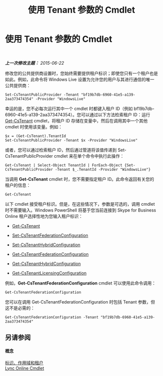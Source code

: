 ﻿---
title: 使用 Tenant 参数的 Cmdlet
TOCTitle: 使用 Tenant 参数的 Cmdlet
ms:assetid: e7fe7c12-fbe0-49c1-9e8c-eef6958f27d0
ms:mtpsurl: https://technet.microsoft.com/zh-cn/library/Dn362850(v=OCS.15)
ms:contentKeyID: 56271213
ms.date: 06/02/2017
mtps_version: v=OCS.15
ms.translationtype: HT
---

# 使用 Tenant 参数的 Cmdlet

 

_**上一次修改主题：** 2015-06-22_

修改您的公共提供商设置时，您始终需要提供租户标识；即使您只有一个租户也是如此。例如，此命令将 Windows Live 设置为允许您的用户与其进行通信的唯一公共提供商：

    Set-CsTenantPublicProvider -Tenant "bf19b7db-6960-41e5-a139-2aa373474354" -Provider "WindowsLive"

幸运的是，您不必每次运行其中一个 cmdlet 时都键入租户 ID（例如 bf19b7db-6960-41e5-a139-2aa373474354）。您可以通过以下方法检索租户 ID：运行 [Get-CsTenant](https://docs.microsoft.com/en-us/powershell/module/skype/Get-CsTenant) cmdlet，将租户 ID 存储在变量中，然后在调用其中一个其他 cmdlet 时使用该变量。例如：

    $x = (Get-CsTenant).TenantId
    Set-CsTenantPublicProvider -Tenant $x -Provider "WindowsLive"

或者，您可以通过检索租户 ID，然后通过管道将该值传递到 Set-CsTenantPublicProvider cmdlet 来在单个命令中执行此操作：

    Get-CsTenant | Select-Object TenantId | ForEach-Object {Set-CsTenantPublicProvider -Tenant $_.TenantId -Provider "WindowsLive"}

当调用 **Get-CsTenant** cmdlet 时，您不需要指定租户 ID。此命令返回有关您的租户的信息：

    Get-CsTenant

以下 cmdlet 接受租户标识。但是，在这些情况下，参数是可选的，调用 cmdlet 时不需要输入。Windows PowerShell 将基于您当前连接到 Skype for Business Online 租户选择性地为您输入租户标识：

  - [Get-CsTenant](https://docs.microsoft.com/en-us/powershell/module/skype/Get-CsTenant)

  - [Set-CsTenantFederationConfiguration](set-cstenantfederationconfiguration.md)

  - [Set-CsTenantHybridConfiguration](set-cstenanthybridconfiguration.md)

  - [Get-CsTenantFederationConfiguration](get-cstenantfederationconfiguration.md)

  - [Get-CsTenantHybridConfiguration](get-cstenanthybridconfiguration.md)

  - [Get-CsTenantLicensingConfiguration](get-cstenantlicensingconfiguration.md)

例如，**Get-CsTenantFederationConfiguration** cmdlet 可以使用此命令调用：

    Get-CsTenantFederationConfiguration

您可以在调用 Get-CsTenantFederationConfiguration 时包括 Tenant 参数，但这不是必需的：

    Get-CsTenantFederationConfiguration -Tenant "bf19b7db-6960-41e5-a139-2aa373474354"

## 另请参阅

#### 概念

[标识、作用域和租户](identities-scopes-and-tenants-in-skype-for-business-online.md)  
[Lync Online Cmdlet](the-skype-for-business-online-cmdlets.md)

